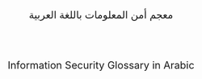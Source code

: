 <p style="text-align: center;">
	<span style="font-size:20px;">معجم أمن المعلومات باللغة العربية</span></p>
<p style="text-align: center;">
	&nbsp;</p>
<p style="text-align: center;">
	&nbsp;</p>
<p style="text-align: center;">
	<span style="font-size:20px;">Information Security Glossary in Arabic</span></p>
<p style="text-align: center;">
	&nbsp;</p>
<p style="text-align: center;">
	&nbsp;</p>
<p style="text-align: center;">
	<span style="font-size:20px;"><br />
	</span></p>
<p style="text-align: center;">
	<img alt="" src="https://i.imgur.com/JgGmdPh.png" /></p>
<p style="text-align: center;">
	&nbsp;</p>
